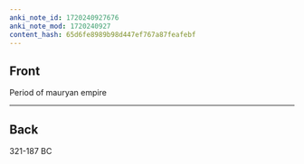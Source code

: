 ```yaml
---
anki_note_id: 1720240927676
anki_note_mod: 1720240927
content_hash: 65d6fe8989b98d447ef767a87feafebf
---
```


## Front

Period of mauryan empire

<hr/>

## Back

321-187 BC